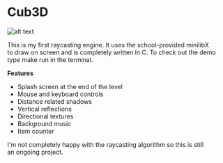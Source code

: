 # Cub3D

![alt text](https://i.imgur.com/8ULlqby.png)

This is my first raycasting engine. It uses the school-provided minilibX<br>
to draw on screen and is completely written in C. To check out the demo<br>
type make run in the terminal.

<b> Features </b><br>
<ul>
  <li>Splash screen at the end of the level</li>
  <li>Mouse and keyboard controls</li>
  <li>Distance related shadows</li>
  <li>Vertical reflections</li>
  <li>Directional textures</li>
  <li>Background music</li>
  <li>Item counter</li>
</ul>
  
I'm not completely happy with the raycasting algorithm so this is still<br>
an ongoing project.
